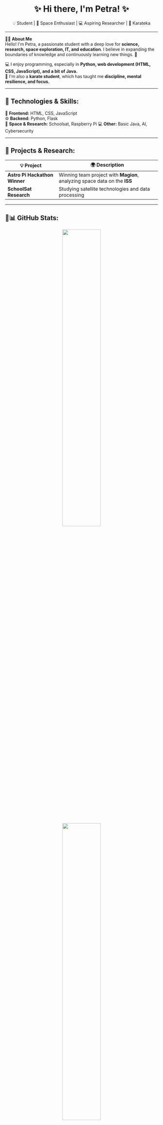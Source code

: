 <h1 align="center"> ✨ Hi there, I'm Petra! ✨ </h1>

<p align="center">
  💡 Student | 🔭 Space Enthusiast | 💻 Aspiring Researcher | 🥋 Karateka
</p>

---

🙋‍♀️ **About Me**  
Hello! I'm Petra, a passionate student with a deep love for **science, research, space exploration, IT, and education**. I believe in expanding the boundaries of knowledge and continuously learning new things. 🚀  

💻 I enjoy programming, especially in **Python, web development (HTML, CSS, JavaScript), and a bit of Java.**  
🥋 I'm also a **karate student**, which has taught me **discipline, mental resilience, and focus.**  

---

## 🌟 Technologies & Skills:
🎨 **Frontend:** HTML, CSS, JavaScript  
⚙️ **Backend:** Python, Flask  
📡 **Space & Research:** Schoolsat, Raspberry Pi
💻 **Other:** Basic Java, AI, Cybersecurity  

---

## 🚀 Projects & Research:
| 💡 Project | 🌍 Description 
|------------|--------------|
| **Astro Pi Hackathon Winner** | Winning team project with **Magion**, analyzing space data on the **ISS** 
| **SchoolSat Research** | Studying satellite technologies and data processing 

---

## 🎀📊 GitHub Stats:
<p align="center">
  <img src="https://github-readme-stats.vercel.app/api?username=PetraTovarkova&show_icons=true&theme=radical&count_private=true" width="50%" />
  <img src="https://streak-stats.demolab.com/?user=PetraTovarkova&theme=radical" width="50%" />
</p>

---

## 🎧 What I'm Listening To:
[![Spotify](https://spotify-recently-played-readme.vercel.app/api?user=foywuurvtq0hp0bkh67li5tqo)](https://open.spotify.com/user/foywuurvtq0hp0bkh67li5tqo)

---

## 💌 Connect with Me:
🌎 **LinkedIn:** [Petra Továrková](https://www.linkedin.com/in/petra-tovarkova/)  

---

✨ **Thanks for visiting my profile! If you like my projects, feel free to star ⭐ them!** ✨
